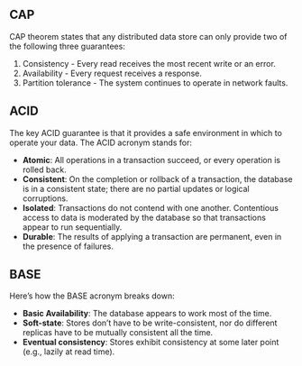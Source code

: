 ## CAP
CAP theorem states that any distributed data store can only provide two of the following three guarantees:   
1. Consistency - Every read receives the most recent write or an error.   
2. Availability - Every request receives a response.   
3. Partition tolerance - The system continues to operate in network faults.

## ACID
The key ACID guarantee is that it provides a safe environment in which to operate your data. The ACID acronym stands for:

- **Atomic**: All operations in a transaction succeed, or every operation is rolled back.
- **Consistent**: On the completion or rollback of a transaction, the database is in a consistent state; there are no partial updates or logical corruptions.
- **Isolated**: Transactions do not contend with one another. Contentious access to data is moderated by the database so that transactions appear to run sequentially.
- **Durable**: The results of applying a transaction are permanent, even in the presence of failures.
## BASE
Here’s how the BASE acronym breaks down:

- **Basic Availability**: The database appears to work most of the time.
- **Soft-state**: Stores don’t have to be write-consistent, nor do different replicas have to be mutually consistent all the time.
- **Eventual consistency**: Stores exhibit consistency at some later point (e.g., lazily at read time).
